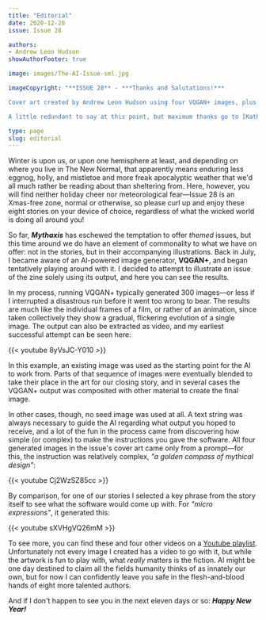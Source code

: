```yaml
---
title: "Editorial"
date: 2020-12-20
issue: Issue 28

authors:
- Andrew Leon Hudson
showAuthorFooter: true

image: images/The-AI-Issue-sml.jpg

imageCopyright: "**ISSUE 28** - ***Thanks and Salutations!***

Cover art created by Andrew Leon Hudson using four VQGAN+ images, plus the compass by [https://depositphotos.com/64218559/stock-illustration-vector-vintage-compass-rose.html](Fourleaflovers).

A little redundant to say at this point, but maximum thanks go to [Katherine Crowson](https://twitter.com/RiversHaveWings), creator of the VQGAN+ version used, as well as to [Adverb](@advadnoun) who originated the approach of combining VQGAN and CLIP, and [@somewheresy](@somewheresy) who translated the original Spanish-language notebook to English."

type: page
slug: editorial
---
```


Winter is upon us, or upon one hemisphere at least, and depending on where you live in The New Normal, that apparently means enduring less eggnog, holly, and mistletoe and more freak apocalyptic weather that we'd all much rather be reading about than sheltering from. Here, however, you will find neither holiday cheer nor meteorological fear—Issue 28 is an Xmas-free zone, normal or otherwise, so please curl up and enjoy these eight stories on your device of choice, regardless of what the wicked world is doing all around you!

So far, ***Mythaxis*** has eschewed the temptation to offer *themed* issues, but this time around we do have an element of commonality to what we have on offer: not in the stories, but in their accompanying illustrations. Back in July, I became aware of an AI-powered image generator, **VQGAN+**, and began tentatively playing around with it. I decided to attempt to illustrate an issue of the zine solely using its output, and here you can see the results.

In my process, running VQGAN+ typically generated 300 images—or less if I interrupted a disastrous run before it went too wrong to bear. The results are much like the individual frames of a film, or rather of an animation, since taken collectively they show a gradual, flickering evolution of a single image.  The output can also be extracted as video, and my earliest successful attempt can be seen here: 

{{< youtube 8yVsJC-Y010 >}}

In this example, an existing image was used as the starting point for the AI to work from. Parts of that sequence of images were eventually blended to take their place in the art for our closing story, and in several cases the VQGAN+ output was composited with other material to create the final image. 

In other cases, though, no seed image was used at all. A text string was always necessary to guide the AI regarding what output you hoped to receive, and a lot of the fun in the process came from discovering how simple (or complex) to make the instructions you gave the software. All four generated images in the issue's cover art came only from a prompt—for this, the instruction was relatively complex, *"a golden compass of mythical design"*:

{{< youtube Cj2WzSZ85cc >}}

By comparison, for one of our stories I selected a key phrase from the story itself to see what the software would come up with. For *"micro expressions"*, it generated this:

{{< youtube sXVHgVQ26mM >}}

To see more, you can find these and four other videos on a [Youtube playlist](https://www.youtube.com/playlist?list=PLSLPpaSSw2pFaWFKcZIQTez_vP_Kv0p9o). Unfortunately not every image I created has a video to go with it, but while the artwork is fun to play with, what *really* matters is the fiction. AI might be one day destined to claim all the fields humanity thinks of as innately our own, but for now I can confidently leave you safe in the flesh-and-blood hands of eight more talented authors.

And if I don't happen to see you in the next eleven days or so: ***Happy New Year!***
